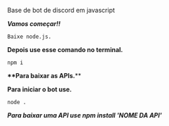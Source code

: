 Base de bot de discord em javascript

***Vamos começar!!***


```Baixe node.js.```

**Depois use esse comando no terminal.**

```npm i ```

__**Para baixar as APIs.__**


**Para iniciar o bot use.**


```node .```


***Para baixar uma API use npm install 'NOME DA API'***
